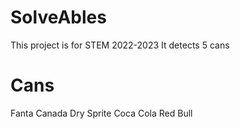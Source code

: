 # SolveAbles
This project is for STEM 2022-2023 It detects 5 cans

# Cans
Fanta
Canada Dry
Sprite
Coca Cola
Red Bull
